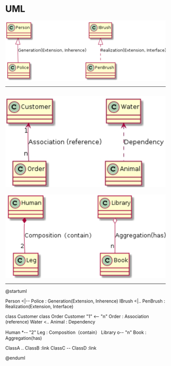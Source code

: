 
# UML

![](ClassDiagram01.jpg)

---
![](ClassDiagram02.png)
---
![](ClassDiagram03.png)

---
@startuml

Person  <|-- Police : Generation(Extension, Inherence)
IBrush  <|.. PenBrush : Realization(Extension, Interface)



class Customer
class Order
Customer "1" <-- "n" Order  : Association (reference)
Water  <..  Animal  : Dependency



Human    *-- "2" Leg    : Composition（contain）
Library  o-- "n" Book   : Aggregation(has)



ClassA .. ClassB :link
ClassC -- ClassD :link

@enduml
